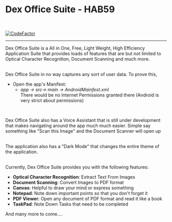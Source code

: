 # Dex Office Suite - HAB59

<br>

[![CodeFactor](https://www.codefactor.io/repository/github/aayushk11/dex-office-suite/badge?s=a130b7389a882baae0156e479ff65fc7ece9fa53)](https://www.codefactor.io/repository/github/aayushk11/dex-office-suite)

<hr>

Dex Office Suite is a All in One, Free, Light Weight, High Efficiency Application Suite that provides loads of features that are but not limited to Optical Character Recognition, Document Scanning and much more.
<br><br>


Dex Office Suite in no way captures any sort of user data. To prove this,
   - Open the app's Manifest:
      - <i>app -> src-> main -> AndroidMainfest.xml</i><br>
      There would be no Internet Permissions granted there (Android is very strict about permissions)
<br>    
    
Dex Office Suite also has a Voice Assistant that is still under development that makes navigating around the app much much easier. Simple say something like "Scan this Image" and the Document Scanner will open up
<br><br>

The application also has a "Dark Mode" that changes the entire theme of the application.
<br><br>

Currently, Dex Office Suite provides you with the following features:
   - <b>Optical Character Recognition</b>: Extract Text From Images
   - <b>Document Scanning</b>: Convert Images to PDF format
   - <b>Canvas</b>: Helpful to draw your mind or express something
   - <b>Notepad</b>: Note down important points so that you don't forget it
   - <b>PDF Viewer</b>: Open any document of PDF format and read it like a book
   - <b>TaskPad</b>: Note Down Tasks that need to be completed
 
And many more to come....

